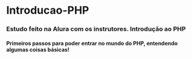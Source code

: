 # Introducao-PHP
### Estudo feito na Alura com os instrutores. Introdução ao PHP

#### Primeiros passos para poder entrar no mundo do PHP, entendendo algumas coisas básicas!
